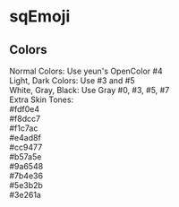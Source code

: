 # sqEmoji

## Colors

Normal Colors: Use yeun's OpenColor #4  
Light, Dark Colors: Use #3 and #5  
White, Gray, Black: Use Gray #0, #3, #5, #7  
Extra Skin Tones:  
#fdf0e4  
#f8dcc7  
#f1c7ac  
#e4ad8f  
#cc9477  
#b57a5e  
#9a6548  
#7b4e36  
#5e3b2b  
#3e261a  

